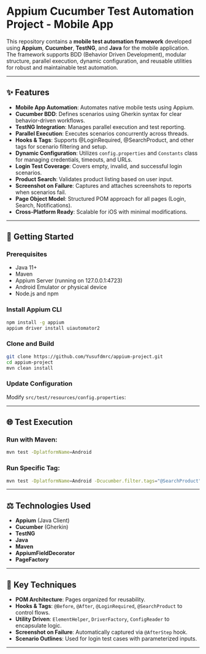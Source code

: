 # Appium Cucumber Test Automation Project - Mobile App

This repository contains a **mobile test automation framework** developed using **Appium**, **Cucumber**, **TestNG**, and **Java** for the mobile application. The framework supports BDD (Behavior Driven Development), modular structure, parallel execution, dynamic configuration, and reusable utilities for robust and maintainable test automation.

---

## ✨ Features

* **Mobile App Automation**: Automates native mobile tests using Appium.
* **Cucumber BDD**: Defines scenarios using Gherkin syntax for clear behavior-driven workflows.
* **TestNG Integration**: Manages parallel execution and test reporting.
* **Parallel Execution**: Executes scenarios concurrently across threads.
* **Hooks & Tags**: Supports @LoginRequired, @SearchProduct, and other tags for scenario filtering and setup.
* **Dynamic Configuration**: Utilizes `config.properties` and `Constants` class for managing credentials, timeouts, and URLs.
* **Login Test Coverage**: Covers empty, invalid, and successful login scenarios.
* **Product Search**: Validates product listing based on user input.
* **Screenshot on Failure**: Captures and attaches screenshots to reports when scenarios fail.
* **Page Object Model**: Structured POM approach for all pages (Login, Search, Notifications).
* **Cross-Platform Ready**: Scalable for iOS with minimal modifications.

---

## 🚀 Getting Started

### Prerequisites

* Java 11+
* Maven
* Appium Server (running on 127.0.0.1:4723)
* Android Emulator or physical device
* Node.js and npm

### Install Appium CLI

```bash
npm install -g appium
appium driver install uiautomator2
```

### Clone and Build

```bash
git clone https://github.com/Yusufdmrc/appium-project.git
cd appium-project
mvn clean install
```

### Update Configuration

Modify `src/test/resources/config.properties`:

---

## 🌐 Test Execution

### Run with Maven:

```bash
mvn test -DplatformName=Android
```

### Run Specific Tag:

```bash
mvn test -DplatformName=Android -Dcucumber.filter.tags="@SearchProduct"
```

---

## ⚖️ Technologies Used

* **Appium** (Java Client)
* **Cucumber** (Gherkin)
* **TestNG**
* **Java**
* **Maven**
* **AppiumFieldDecorator**
* **PageFactory**

---

## 🔄 Key Techniques

* **POM Architecture**: Pages organized for reusability.
* **Hooks & Tags**: `@Before`, `@After`, `@LoginRequired`, `@SearchProduct` to control flows.
* **Utility Driven**: `ElementHelper`, `DriverFactory`, `ConfigReader` to encapsulate logic.
* **Screenshot on Failure**: Automatically captured via `@AfterStep` hook.
* **Scenario Outlines**: Used for login test cases with parameterized inputs.

---

